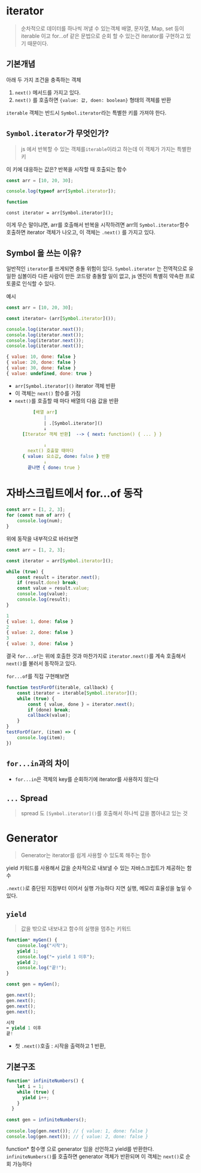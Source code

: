 # iterator
> 순차적으로 데이터를 하나씩 꺼낼 수 있는객체
> 배열, 문자열, Map, set 등이 iterable 이고
> for...of 같은 문법으로 순회 할 수 있는건 iterator를 구현하고 있기 때문이다.

## 기본개념
아래 두 가지 조건을 충족하는 객체
1. `next()` 메서드를 가지고 있다.
2. `next()`
를 호출하면 `{value: 값, doen: boolean}` 형태의 객체를 반환

`iterable` 객체는 반드시 `Symbol.iterator`라는 특별한 키를 가져야 한다.

## `Symbol.iterator`가 무엇인가?
> js 에서 반복할 수 있는 객체를`iterable`이라고 하는데 이 객체가 가지는 특별한 키

이 키에 대응하는 값은?
반복을 시작할 때 호출되는 함수

```js
const arr = [10, 20, 30];

console.log(typeof arr[Symbol.iterator]);

function
```

`const iterator = arr[Symbol.iterator]();`

이게 무슨 말이냐면, arr를 호출해서 반복을 시작하려면 arr의 `Symbol.iterator`함수 호출하면 iterator 객체가 나오고, 이 객체는 `.next()` 를 가지고 있다.

## Symbol 을 쓰는 이유?
일반적인 `iterator`를 쓰게되면 충돌 위험이 있다.
`Symbol.iterator` 는 전역적으로 유일한 심볼이라 다른 사람이 만든 코드랑 충돌할 일이 없고, js 엔진이 특별히 약속한 프로토콜로 인식할 수 있다.

예시
```js
const arr = [10, 20, 30];

const iterator= (arr[Symbol.iterator]());

console.log(iterator.next());
console.log(iterator.next());
console.log(iterator.next());
console.log(iterator.next());

{ value: 10, done: false }
{ value: 20, done: false }
{ value: 30, done: false }
{ value: undefined, done: true }
```
- `arr[Symbol.iterator]()` iterator 객체 반환
- 이 객체는 `next()` 함수를 가짐
- `next()`를 호출할 때 마다 배열의 다음 값을 반환

```yaml
          [배열 arr]
              |
              | .[Symbol.iterator]()
              ↓
      [Iterator 객체 반환]  --> { next: function() { ... } }

              ↓
        next() 호출할 때마다
      { value: 요소값, done: false } 반환
              ↓
        끝나면 { done: true }
```

# 자바스크립트에서 for...of 동작
```js
const arr = [1, 2, 3];
for (const num of arr) {
    console.log(num);
}
```

위에 동작을 내부적으로 바라보면
```js
const arr = [1, 2, 3];

const iterator = arr[Symbol.iterator]();

while (true) {
    const result = iterator.next();
    if (result.done) break;
    const value = result.value;
    console.log(value);
    console.log(result);
}

1
{ value: 1, done: false }
2
{ value: 2, done: false }
3
{ value: 3, done: false }
```

결국 `for...of`는 위에 호출한 것과 마찬가지로 `iterator.next()`를 계속 호출해서 `next()`를 불러서 동작하고 있다.

`for...of`를 직접 구현해보면
```js
function testForOf(iterable, callback) {
    const iterator = iterable[Symbol.iterator]();
    while (true) {
        const { value, done } = iterator.next();
        if (done) break;
        callback(value);
    }
}
testForOf(arr, (item) => {
    console.log(item);
})
```

## `for...in`과의 차이
- `for...in`은 객체의 key를 순회하기에 iterator를 사용하지 않는다
## `...` Spread 
> spread 도 `[Symbol.iterator]()`를 호출해서 하나씩 값을 뽑아내고 있는 것


# Generator
> Generator는 iterator를 쉽게 사용할 수 있도록 해주는 함수

yield 키워드를 사용해서 값을 순차적으로 내보낼 수 있는 자바스크립트가 제공하는 함수

`.next()`로 중단된 지점부터 이어서 실행 가능하다
지연 실행, 메모리 효율성을 높일 수 있다.

## `yield`
> 값을 밖으로 내보내고 함수의 실행을 멈추는 키워드

```js
function* myGen() {
    console.log("시작");
    yield 1;
    console.log("➡ yield 1 이후");
    yield 2;
    console.log("끝!");
}

const gen = myGen();

gen.next();
gen.next();
gen.next();
gen.next();

시작
➡ yield 1 이후
끝!
```

- 첫 `.next()`호출 : 시작을 출력하고 1 반환, 


## 기본구조
```js
function* infiniteNumbers() {
    let i = 1;
    while (true) {
      yield i++;
    }
  }
  
const gen = infiniteNumbers();
  
console.log(gen.next()); // { value: 1, done: false }
console.log(gen.next()); // { value: 2, done: false }

```
function* 함수명 으로 generator 임을 선언하고 yield를 반환한다.
`infiniteNumbers()`를 호출하면 generator 객체가 반환되며 이 객체는 `next()`로 순회 가능하다